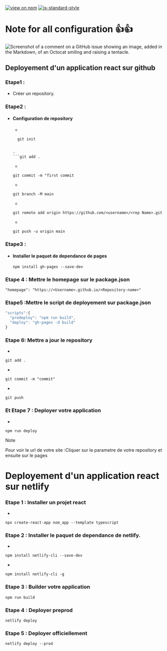 [![view on npm](https://badgen.net/npm/v/command-line-args)](https://www.npmjs.org/package/command-line-args)
[![js-standard-style](https://img.shields.io/badge/code%20style-standard-brightgreen.svg)](https://github.com/feross/standard)

# Note for all configuration :+1::+1:

![Screenshot of a comment on a GitHub issue showing an image, added in the Markdown, of an Octocat smiling and raising a tentacle.](https://myoctocat.com/assets/images/base-octocat.svg)

## Deployement d'un application react sur github

### Etape1 :

- Créer un repository.

### Etape2 :

- #### Configuration de repository

  -

  ```
    git init
  ```

  ````

  -
  ```git add .
  ````

  -

  ```
  git commit -m "first commit
  ```

  -

  ```
  git branch -M main
  ```

  -

  ```
  git remote add origin https://github.com/<username>/<rep Name>.git
  ```

  -

  ```
  git push -u origin main
  ```

### Etape3 :

- #### Installer le paquet de dependance de pages

  ```
  npm install gh-pages --save-dev
  ```

### Etape 4 : Mettre le homepage sur le package.json

```
"homepage": "https://<Username>.github.io/<Repository-name>"
```

### Etape5 :Mettre le script de deployement sur package.json

```js
"scripts":{
  "predeploy": "npm run build",
  "deploy": "gh-pages -d build"
}
```

### Etape 6: Mettre a jour le repository

-

```
git add .
```

-

```
git commit -m "commit"
```

-

```
git push
```

### Et Etape 7 : Deployer votre application

-

```
npm run deploy
```

> [!NOTE]
> Pour voir le url de votre site :Cliquer sur le parametre de votre repository et ensuite sur le pages

# Deployement d'un application react sur netlify

### Etape 1 : Installer un projet react

-

```
npx create-react-app nom_app --template typescript
```

### Etape 2 : Installer le paquet de dependance de netlify.

-

```
npm install netlify-cli --save-dev
```

-

```
npm install netlify-cli -g
```

### Etape 3 : Builder votre application

```
npm run build
```

### Etape 4 : Deployer preprod

```
netlify deploy
```

### Etape 5 : Deployer officiellement

```
netlify deploy --prod
```
